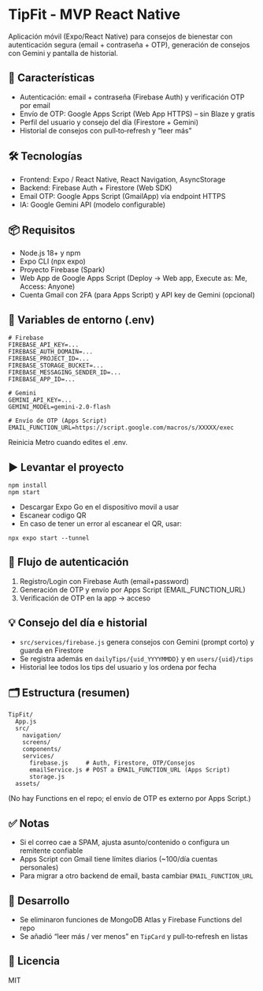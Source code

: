 # TipFit - MVP React Native

Aplicación móvil (Expo/React Native) para consejos de bienestar con autenticación segura (email + contraseña + OTP), generación de consejos con Gemini y pantalla de historial.

## 🚀 Características
- Autenticación: email + contraseña (Firebase Auth) y verificación OTP por email
- Envío de OTP: Google Apps Script (Web App HTTPS) – sin Blaze y gratis
- Perfil del usuario y consejo del día (Firestore + Gemini)
- Historial de consejos con pull‑to‑refresh y “leer más”

## 🛠️ Tecnologías
- Frontend: Expo / React Native, React Navigation, AsyncStorage
- Backend: Firebase Auth + Firestore (Web SDK)
- Email OTP: Google Apps Script (GmailApp) vía endpoint HTTPS
- IA: Google Gemini API (modelo configurable)

## 📦 Requisitos
- Node.js 18+ y npm
- Expo CLI (npx expo)
- Proyecto Firebase (Spark)
- Web App de Google Apps Script (Deploy → Web app, Execute as: Me, Access: Anyone)
- Cuenta Gmail con 2FA (para Apps Script) y API key de Gemini (opcional)

## 🔐 Variables de entorno (.env)
```
# Firebase
FIREBASE_API_KEY=...
FIREBASE_AUTH_DOMAIN=...
FIREBASE_PROJECT_ID=...
FIREBASE_STORAGE_BUCKET=...
FIREBASE_MESSAGING_SENDER_ID=...
FIREBASE_APP_ID=...

# Gemini
GEMINI_API_KEY=...
GEMINI_MODEL=gemini-2.0-flash

# Envío de OTP (Apps Script)
EMAIL_FUNCTION_URL=https://script.google.com/macros/s/XXXXX/exec
```
Reinicia Metro cuando edites el .env.

## ▶️ Levantar el proyecto
```
npm install
npm start
```
- Descargar Expo Go en el dispositivo movil a usar
- Escanear codigo QR
- En caso de tener un error al escanear el QR, usar:
```
npx expo start --tunnel
```

## 🔁 Flujo de autenticación
1) Registro/Login con Firebase Auth (email+password)
2) Generación de OTP y envío por Apps Script (EMAIL_FUNCTION_URL)
3) Verificación de OTP en la app → acceso

## 💡 Consejo del día e historial
- `src/services/firebase.js` genera consejos con Gemini (prompt corto) y guarda en Firestore
- Se registra además en `dailyTips/{uid_YYYYMMDD}` y en `users/{uid}/tips`
- Historial lee todos los tips del usuario y los ordena por fecha

## 🗂️ Estructura (resumen)
```
TipFit/
  App.js
  src/
    navigation/
    screens/
    components/
    services/
      firebase.js     # Auth, Firestore, OTP/Consejos
      emailService.js # POST a EMAIL_FUNCTION_URL (Apps Script)
      storage.js
  assets/
```
(No hay Functions en el repo; el envío de OTP es externo por Apps Script.)

## ✅ Notas
- Si el correo cae a SPAM, ajusta asunto/contenido o configura un remitente confiable
- Apps Script con Gmail tiene límites diarios (~100/día cuentas personales)
- Para migrar a otro backend de email, basta cambiar `EMAIL_FUNCTION_URL`

## 🧭 Desarrollo
- Se eliminaron funciones de MongoDB Atlas y Firebase Functions del repo
- Se añadió “leer más / ver menos” en `TipCard` y pull‑to‑refresh en listas

## 📄 Licencia
MIT
